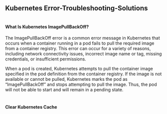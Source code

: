 #
## Kubernetes Error-Troubleshooting-Solutions
#
#### What Is Kubernetes ImagePullBackOff? 
The ImagePullBackOff error is a common error message in Kubernetes that occurs when a container running in a pod fails to pull the required image from a container registry. This error can occur for a variety of reasons, including network connectivity issues, incorrect image name or tag, missing credentials, or insufficient permissions.

When a pod is created, Kubernetes attempts to pull the container image specified in the pod definition from the container registry. If the image is not available or cannot be pulled, Kubernetes marks the pod as “ImagePullBackOff” and stops attempting to pull the image. Thus, the pod will not be able to start and will remain in a pending state.

#
#### Clear Kubernetes Cache



